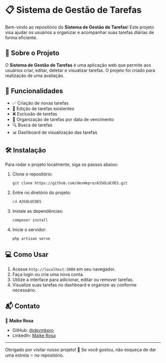 # 📋 Sistema de Gestão de Tarefas

Bem-vindo ao repositório do **Sistema de Gestão de Tarefas**! Este projeto visa ajudar os usuários a organizar e acompanhar suas tarefas diárias de forma eficiente.

## 📖 Sobre o Projeto

O **Sistema de Gestão de Tarefas** é uma aplicação web que permite aos usuários criar, editar, deletar e visualizar tarefas. O projeto foi criado para realização de uma avaliação.

## 🚀 Funcionalidades

- ✅ Criação de novas tarefas
- 📝 Edição de tarefas existentes
- ❌ Exclusão de tarefas
- 📅 Organização de tarefas por data de vencimento
- 🔍 Busca de tarefas
- 📊 Dashboard de visualização das tarefas

## 🛠️ Instalação

Para rodar o projeto localmente, siga os passos abaixo:

1. Clone o repositório:
    ```bash
    git clone https://github.com/devmkpro/A3SOLUCOES.git
    ```
2. Entre no diretório do projeto:
    ```bash
    cd A3SOLUCOES
    ```
3. Instale as dependências:
    ```bash
    composer install
    ```
4. Inicie o servidor:
    ```bash
    php artisan serve
    ```

## 💻 Como Usar

1. Acesse `http://localhost:3000` em seu navegador.
2. Faça login ou crie uma nova conta.
3. Utilize a interface para adicionar, editar ou remover tarefas.
4. Visualize suas tarefas no dashboard e organize-as conforme necessário.



## 📬 Contato

👤 **Maike Rosa**

- GitHub: [@devmkpro](https://github.com/devmkpro/)
- LinkedIn: [Maike Rosa](https://www.linkedin.com/in/maike-rosa-da-silva-3090141ab/)

---

Obrigado por visitar nosso projeto! 🎉 Se você gostou, não esqueça de dar uma estrela ⭐ no repositório.
